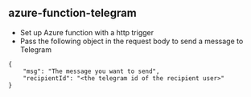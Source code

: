 ## azure-function-telegram

* Set up Azure function with a http trigger
* Pass the following object in the request body to send a message to Telegram

```
{
    "msg": "The message you want to send",
    "recipientId": "<the telegram id of the recipient user>"
}
```

